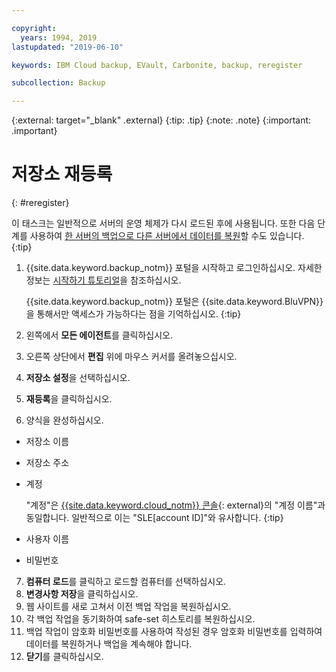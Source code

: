 ```yaml
---

copyright:
  years: 1994, 2019
lastupdated: "2019-06-10"

keywords: IBM Cloud backup, EVault, Carbonite, backup, reregister

subcollection: Backup

---
```

{:external: target="_blank" .external}
{:tip: .tip}
{:note: .note}
{:important: .important}

# 저장소 재등록
{: #reregister}

이 태스크는 일반적으로 서버의 운영 체제가 다시 로드된 후에 사용됩니다. 또한 다음 단계를 사용하여 [한 서버의 백업으로 다른 서버에서 데이터를 복원](/docs/infrastructure/Backup?topic=Backup-restorefromotherVSI)할 수도 있습니다.
{:tip}

1. {{site.data.keyword.backup_notm}} 포털을 시작하고 로그인하십시오. 자세한 정보는 [시작하기 튜토리얼](/docs/infrastructure/Backup?topic=Backup-getting-started#getting-started)을 참조하십시오.

   {{site.data.keyword.backup_notm}} 포털은 {{site.data.keyword.BluVPN}}을 통해서만 액세스가 가능하다는 점을 기억하십시오.
   {:tip}
2. 왼쪽에서 **모든 에이전트**를 클릭하십시오.
3. 오른쪽 상단에서 **편집** 위에 마우스 커서를 올려놓으십시오.
4. **저장소 설정**을 선택하십시오.
5. **재등록**을 클릭하십시오.
6. 양식을 완성하십시오.
  - 저장소 이름
  - 저장소 주소
  - 계정

    "계정"은 [{{site.data.keyword.cloud_notm}} 콘솔](https://{DomainName}/classic/storage/backup){: external}의 "계정 이름"과 동일합니다. 일반적으로 이는 "SLE[account ID]"와 유사합니다.
    {:tip}
  - 사용자 이름
  - 비밀번호
7. **컴퓨터 로드**를 클릭하고 로드할 컴퓨터를 선택하십시오.
8. **변경사항 저장**을 클릭하십시오.
9. 웹 사이트를 새로 고쳐서 이전 백업 작업을 복원하십시오.
10. 각 백업 작업을 동기화하여 safe-set 히스토리를 복원하십시오.
11. 백업 작업이 암호화 비밀번호를 사용하여 작성된 경우 암호화 비밀번호를 입력하여 데이터를 복원하거나 백업을 계속해야 합니다.
12. **닫기**를 클릭하십시오.
